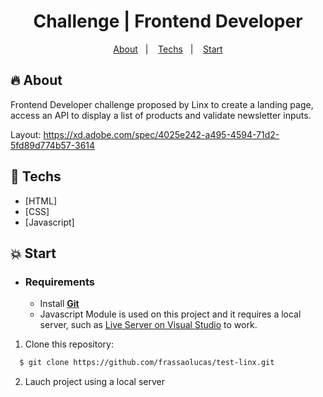 <h1 align="center">
    Challenge | Frontend Developer
</h1>

<p align="center">
  <a href="#fire-about">About</a>&nbsp;&nbsp;&nbsp;|&nbsp;&nbsp;&nbsp;
  <a href="#rocket-techs">Techs</a>&nbsp;&nbsp;&nbsp;|&nbsp;&nbsp;&nbsp;
  <a href="#boom-start">Start</a>
</p>

## :fire: About

Frontend Developer challenge proposed by Linx to create a landing page, access an API to display a list of products and validate newsletter inputs.

Layout: <a href="https://xd.adobe.com/spec/4025e242-a495-4594-71d2-5fd89d774b57-3614">https://xd.adobe.com/spec/4025e242-a495-4594-71d2-5fd89d774b57-3614</a>

## :rocket: Techs

-  [HTML]
-  [CSS]
-  [Javascript]

## :boom: Start

- ### **Requirements**

  - Install **[Git](https://git-scm.com/)**
  - Javascript Module is used on this project and it requires a local server, such as <a href="https://marketplace.visualstudio.com/items?itemName=ritwickdey.LiveServer">Live Server on Visual Studio</a> to work.

1. Clone this repository:

```sh
  $ git clone https://github.com/frassaolucas/test-linx.git
```

2. Lauch project using a local server
